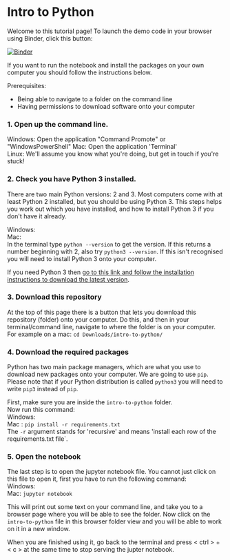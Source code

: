 # Intro to Python

Welcome to this tutorial page! To launch the demo code in your browser using Binder, click this button: 

[![Binder](https://mybinder.org/badge_logo.svg)](https://mybinder.org/v2/gh/ninadicara/intro-to-python/master?filepath=intro-to-python.ipynb)
   
If you want to run the notebook and install the packages on your own computer you should follow the instructions below.  
   
Prerequisites:  
- Being able to navigate to a folder on the command line  
- Having permissions to download software onto your computer  

### 1. Open up the command line.  
Windows: Open the application "Command Promote" or "WindowsPowerShell"
Mac: Open the application 'Terminal'  
Linux: We'll assume you know what you're doing, but get in touch if you're stuck!  

### 2. Check you have Python 3 installed.  
There are two main Python versions: 2 and 3. Most computers come with at least Python 2 installed, but you should be 
using Python 3. This steps helps you work out which you have installed, and how to install Python 3 if you don't have it 
already.  
  
Windows:  
Mac:  
In the terminal type `python --version` to get the version. If this returns a number beginning with 2, also try `python3 --version`. If this isn't recognised you will need to install Python 3 onto your computer.  

If you need Python 3 then [go to this link and follow the installation instructions to download the latest version](https://www.python.org/).  

### 3. Download this repository  
At the top of this page there is a button that lets you download this repository (folder) onto your computer. Do this, and then in your terminal/command line, navigate to where the folder is on your computer.    
For example on a mac: `cd Downloads/intro-to-python/`  


### 4. Download the required packages
Python has two main package managers, which are what you use to download new packages onto your computer. We are going to use `pip`. Please note that if your Python distribution is called `python3` you will need to write `pip3` instead of `pip`.  
  
First, make sure you are inside the `intro-to-python` folder.  
Now run this command:   
Windows:  
Mac : `pip install -r requirements.txt`   
The `-r` argument stands for 'recursive' and means 'install each row of the requirements.txt file`.   

### 5. Open the notebook  
The last step is to open the jupyter notebook file. You cannot just click on this file to open it, first you have to run the following command:  
Windows:   
Mac: `jupyter notebook`   
  
This will print out some text on your command line, and take you to a browser page where you will be able to see the folder. Now click on the `intro-to-python` file in this browser folder view and you will be able to work on it in a new window.   

When you are finished using it, go back to the terminal and press < ctrl >  + < c > at the same time to stop serving the jupter notebook.